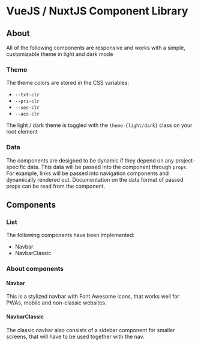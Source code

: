 # VueJS / NuxtJS Component Library

## About

All of the following components are responsive and works with a simple, customizable theme in light and dark mode

### Theme

The theme colors are stored in the CSS variables:

- `--txt-clr`
- `--pri-clr`
- `--sec-clr`
- `--acc-clr`

The light / dark theme is toggled with the `theme-{light/dark}` class on your root element

### Data

The components are designed to be dynamic if they depend on any project-specific data. This data will be passed into the component through `props`. For example, links will be passed into navigation components and dynamically rendered out. Documentation on the data format of passed props can be read from the component.

## Components

### List
The following components have been implemented:
- Navbar
- NavbarClassic

### About components
#### Navbar
This is a stylized navbar with Font Awesome icons, that works well for PWAs, mobile and non-classic websites.
#### NavbarClassic
The classic navbar also consists of a sidebar component for smaller screens, that will have to be used together with the nav.